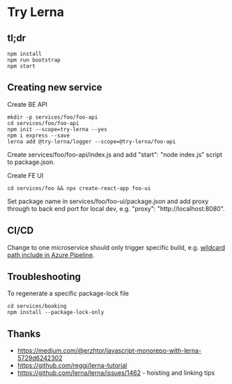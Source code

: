 # Try Lerna

## tl;dr

    npm install
    npm run bootstrap
    npm start

## Creating new service

Create BE API

    mkdir -p services/foo/foo-api
    cd services/foo/foo-api
    npm init --scope=try-lerna --yes
    npm i express --save
    lerna add @try-lerna/logger --scope=@try-lerna/foo-api

Create services/foo/foo-api/index.js and add "start": "node index.js" script to
package.json.

Create FE UI

    cd services/foo && npx create-react-app foo-ui

Set package name in services/foo/foo-ui/package.json and add proxy through to
back end port for local dev, e.g. "proxy": "http://localhost:8080".

## CI/CD

Change to one microservice should only trigger specific build, e.g.  [wildcard
path include in Azure
Pipeline](https://docs.microsoft.com/en-us/azure/devops/pipelines/build/triggers?view=azure-devops&tabs=yaml#paths).

## Troubleshooting

To regenerate a specific package-lock file

    cd services/booking
    npm install --package-lock-only

## Thanks

* <https://medium.com/@erzhtor/javascript-monorepo-with-lerna-5729d6242302>
* <https://github.com/reggi/lerna-tutorial>
* <https://github.com/lerna/lerna/issues/1462> - hoisting and linking tips

